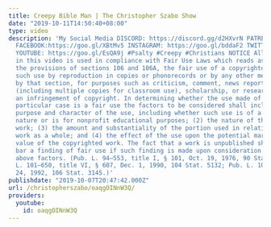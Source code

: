 ```yaml
---
title: Creepy Bible Man | The Christopher Szabo Show
date: "2019-10-11T14:50:40+08:00"
type: video
description: 'My Social Media DISCORD: https://discord.gg/d2HXvrN PATREON: https://www.patreon.com/christopherszabo
  FACEBOOK:https://goo.gl/XBtMv5 INSTAGRAM: https://goo.gl/bddaF2 TWITTER: https://goo.gl/YwYb71
  YOUTUBE: https://goo.gl/EsQA9j #Psalty #Creepy #Christians NOTICE All material used
  in this video is used in compliance with Fair Use Laws which reads as follows: Notwithstanding
  the provisions of sections 106 and 106A, the fair use of a copyrighted work, including
  such use by reproduction in copies or phonorecords or by any other means specified
  by that section, for purposes such as criticism, comment, news reporting, teaching
  (including multiple copies for classroom use), scholarship, or research, is not
  an infringement of copyright. In determining whether the use made of a work in any
  particular case is a fair use the factors to be considered shall include— (1) the
  purpose and character of the use, including whether such use is of a commercial
  nature or is for nonprofit educational purposes; (2) the nature of the copyrighted
  work; (3) the amount and substantiality of the portion used in relation to the copyrighted
  work as a whole; and (4) the effect of the use upon the potential market for or
  value of the copyrighted work. The fact that a work is unpublished shall not itself
  bar a finding of fair use if such finding is made upon consideration of all the
  above factors. (Pub. L. 94–553, title I, § 101, Oct. 19, 1976, 90 Stat. 2546; Pub.
  L. 101–650, title VI, § 607, Dec. 1, 1990, 104 Stat. 5132; Pub. L. 102–492, Oct.
  24, 1992, 106 Stat. 3145.)'
publishdate: "2019-10-07T20:47:42.000Z"
url: /christopherszabo/oaqgOINnW3Q/
providers:
  youtube:
    id: oaqgOINnW3Q
---
```

